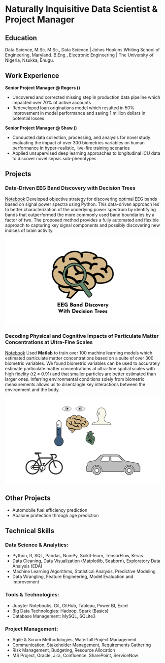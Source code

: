 # Naturally Inquisitive Data Scientist & Project Manager

## Education
Data Science, M.Sc. 
M.Sc., Data Science | Johns Hopkins Whiting School of Engineering, Maryland. 
B.Eng., Electronic Engineering | The University of Nigeria, Nsukka, Enugu.

## Work Experience
**Senior Project Manager @ Rogers ()**
- Uncovered and corrected missing step in production data pipeline which impacted over 70% of active accounts
- Redeveloped loan originations model which resulted in 50% improvement in model performance and saving 1 million dollars in potential losses

**Senior Project Manager @ Shaw ()**
- Conducted data collection, processing, and analysis for novel study evaluating the impact of over 300 biometrics variables on human performance in hyper-realistic, live-fire training scenarios
- Applied unsupervised deep learning approaches to longitudinal ICU data to discover novel sepsis sub-phenotypes

## Projects
### Data-Driven EEG Band Discovery with Decision Trees
[Notebook](https://www.github.com/ujuayoku/portfolio/)
Developed objective strategy for discovering optimal EEG bands based on signal power spectra using Python. This data-driven approach led to better characterization of the underlying power spectrum by identifying bands that outperformed the more commonly used band boundaries by a factor of two. The proposed method provides a fully automated and flexible approach to capturing key signal components and possibly discovering new indices of brain activity.

![EEG Band Discovery](/assets/images/eeg_band_discovery.jpeg)

### Decoding Physical and Cognitive Impacts of Particulate Matter Concentrations at Ultra-Fine Scales
[Notebook](https://www.github.com/ujuayoku/portfolio/)
Used **Matlab** to train over 100 machine learning models which estimated particulate matter concentrations based on a suite of over 300 biometric variables. We found biometric variables can be used to accurately estimate particulate matter concentrations at ultra-fine spatial scales with high fidelity (r2 = 0.91) and that smaller particles are better estimated than larger ones. Inferring environmental conditions solely from biometric measurements allows us to disentangle key interactions between the environment and the body.

![Bike Study](/assets/images/bike_study.jpeg)

## Other Projects
- Automobile fuel efficiency prediction
- Abalone protection through age prediction
  
## Technical Skills
### Data Science & Analytics:
- Python, R, SQL, Pandas, NumPy, Scikit-learn, TensorFlow, Keras
- Data Cleaning, Data Visualization (Matplotlib, Seaborn), Exploratory Data Analysis (EDA)
- Machine Learning Algorithms, Statistical Analysis, Predictive Modeling
- Data Wrangling, Feature Engineering, Model Evaluation and Improvement

### Tools & Technologies:
- Jupyter Notebooks, Git, GitHub, Tableau, Power BI, Excel
- Big Data Technologies: Hadoop, Spark (Basics)
- Database Management: MySQL, SQLite3

### Project Management:
- Agile & Scrum Methodologies, Waterfall Project Management
- Communication, Stakeholder Management, Requirements Gathering
- Risk Management, Budgeting, Resource Allocation
- MS Project, Oracle, Jira, Confluence, SharePoint, ServiceNow
